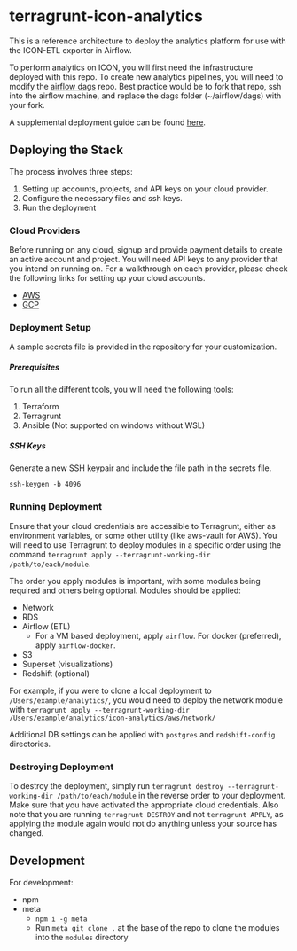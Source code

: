 # terragrunt-icon-analytics

This is a reference architecture to deploy the analytics platform for use with the ICON-ETL exporter in Airflow.

To perform analytics on ICON, you will first need the infrastructure deployed with this repo. To create new analytics pipelines, you will need to modify the [airflow dags](https://github.com/blockchain-etl/icon-etl-airflow) repo. Best practice would be to fork that repo, ssh into the airflow machine, and replace the dags folder (~/airflow/dags) with your fork. 

A supplemental deployment guide can be found [here](https://docs.google.com/document/d/10Dv2dbULjBCm3Qyt7jYekn1tTyWQV78XtPUGlrchvYk/edit?usp=sharing).

## Deploying the Stack 

The process involves three steps:

1. Setting up accounts, projects, and API keys on your cloud provider. 
1. Configure the necessary files and ssh keys. 
1. Run the deployment

### Cloud Providers  

Before running on any cloud, signup and provide payment details to create an active account and project.
You will need API keys to any provider that you intend on running on.
For a walkthrough on each provider, please check the following links for setting up your cloud accounts. 
 
 - [AWS](https://www.notion.so/insightx/AWS-API-Keys-Tutorial-175fa12e9b5b43509235a97fca275653)
 - [GCP](https://www.notion.so/insightx/GCP-API-Keys-Tutorial-f4a265539a6b47eeb5a6fc01a0ba3a77)
 
### Deployment Setup
 
A sample secrets file is provided in the repository for your customization.
 
##### Prerequisites  
 
To run all the different tools, you will need the following tools:
 
 1. Terraform
 1. Terragrunt 
 1. Ansible (Not supported on windows without WSL)
 
##### SSH Keys

Generate a new SSH keypair and include the file path in the secrets file.

```shell script
ssh-keygen -b 4096
```

### Running Deployment

Ensure that your cloud credentials are accessible to Terragrunt, either as environment variables, or some other utility (like aws-vault for AWS).
You will need to use Terragrunt to deploy modules in a specific order using the command `terragrunt apply --terragrunt-working-dir /path/to/each/module`.

The order you apply modules is important, with some modules being required and others being optional.
Modules should be applied:

- Network 
- RDS 
- Airflow (ETL)
    - For a VM based deployment, apply `airflow`.  For docker (preferred), apply `airflow-docker`. 
- S3 
- Superset (visualizations)
- Redshift (optional)

For example, if you were to clone a local deployment to `/Users/example/analytics/`, you would need to deploy the network module with `terragrunt apply --terragrunt-working-dir /Users/example/analytics/icon-analytics/aws/network/`

Additional DB settings can be applied with `postgres` and `redshift-config` directories. 

### Destroying Deployment

To destroy the deployment, simply run `terragrunt destroy --terragrunt-working-dir /path/to/each/module` in the reverse order to your deployment.
Make sure that you have activated the appropriate cloud credentials.
Also note that you are running `terragrunt DESTROY` and not `terragrunt APPLY`, as applying the module again would not do anything unless your source has changed.

## Development 

For development:
- npm
- meta
    - `npm i -g meta`
    - Run `meta git clone .` at the base of the repo to clone the modules into the `modules` directory


